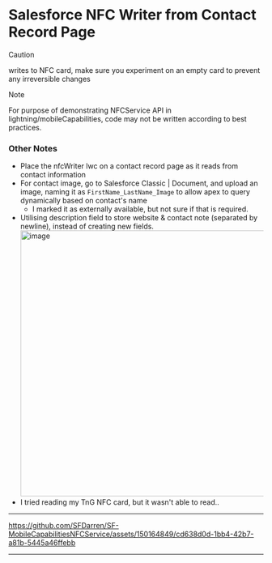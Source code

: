 # Salesforce NFC Writer from Contact Record Page

> [!CAUTION]
> writes to NFC card, make sure you experiment on an empty card to prevent any irreversible changes

> [!NOTE]  
> For purpose of demonstrating NFCService API in lightning/mobileCapabilities, code may not be written according to best practices.

### Other Notes

- Place the nfcWriter lwc on a contact record page as it reads from contact information
- For contact image, go to Salesforce Classic | Document, and upload an image, naming it as `FirstName_LastName_Image` to allow apex to query dynamically based on contact's name
  - I marked it as externally available, but not sure if that is required.
- Utilising description field to store website & contact note (separated by newline), instead of creating new fields.
  <img width="525" alt="image" src="https://github.com/SFDarren/SF-MobileCapabilitiesNFCService/assets/150164849/5f573024-013f-4492-b46b-7c6b8ebcf381">
- I tried reading my TnG NFC card, but it wasn't able to read..

---

https://github.com/SFDarren/SF-MobileCapabilitiesNFCService/assets/150164849/cd638d0d-1bb4-42b7-a81b-5445a46ffebb

---


